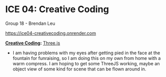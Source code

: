 # ICE 04: Creative Coding
Group 18 - Brendan Leu

https://ice04-creativecoding.onrender.com

**[Creative Coding](https://github.com/jmcuneo/a4-creative-coding-a25):** [Three.js](https://threejs.org/)
- I am having problems with my eyes after getting pied in the face at the fountain for funraising, so I am doing this on my own from home with a warm compress. I am hoping to get some ThreeJS working, maybe an object view of some kind for scene that can be flown around in.
